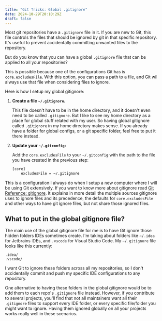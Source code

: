 ```yaml
---
title: "Git Tricks: Global .gitignore"
date: 2024-10-29T20:10:29Z
draft: false
---
```


Most git repositories have a `.gitignore` file in it. If you are new to Git, this file controls the files that should be ignored by git in that specific repository. It's useful to prevent accidentally committing unwanted files to the repository.

But do you know that you can have a global `.gitignore` file that can be applied to all your repositories?

This is possible because one of the configurations Git has is `core.excludesFile`. With this option, you can pass a path to a file, and Git wil always use that file when considering files to ignore.

Here is how I setup my global gitignore:

1. **Create a file `~/.gitignore`.**

   This file doesn't have to be in the home directory, and it doesn't even need to be called `.gitignore`. But I like to see my home directory as a place for global stuff related with my user. So having global gitignore called `.gitignore` in my home directory makes sense. If you already have a folder for global configs, or a git specific folder, feel free to put it there instead.

2. **Update your `~/.gitconfig`:**
   
   Add the `core.excludesFile` to your `~/.gitconfig` with the path to the file you have created in the previous step:

   
   ```txt
   [core]
	   excludesFile = ~/.gitignore
   ```

This is a configuration I always do when I setup a new computer where I will be using Git extensively. If you want to know more about gitignore read [Git Reference: gitignore](https://git-scm.com/docs/gitignore). It explains in more detail the multiple sources gitignore uses to ignore files and its precedence, the defaults for `core.excludesFile` and other ways to have git ignore files, but not share those ignored files.

## What to put in the global gitignore file?

The main use of the global gitignore file for me is to have Git ignore those hidden folders IDEs sometimes create. I'm taking about folders like `~/.idea` for Jetbrains IDEs, and `.vscode` for Visual Studio Code. My `~/.gitignore` file looks like this currently:

```gitignore
.idea/
.vscode/
```

I want Git to ignore these folders across all my repositories, so I don't accidentally commit and push my specific IDE configurations to any repository.

One alternative to having these folders in the global gitignore would be to add them to each repo's `.gitignore` file instead. However, if you contribute to several projects, you'll find that not all maintainers want all their `.gitignore` files to support every IDE folder, or every specific file/folder you might want to ignore. Having them ignored globally on all your projects works really well in these scenarios.
